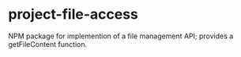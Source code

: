 # project-file-access
NPM package for implemention of a file management API; provides a getFileContent function.

